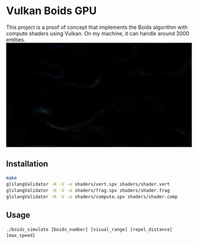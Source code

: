 # Vulkan Boids GPU

This project is a proof of concept that implements the Boids algorithm with compute shaders using Vulkan.
On my machine, it can handle around 3000 entities.
![Screenshot](/screenshots/10000.png)


## Installation


```bash
make
glslangValidator -H -V -o shaders/vert.spv shaders/shader.vert
glslangValidator -H -V -o shaders/frag.spv shaders/shader.frag
glslangValidator -H -V -o shaders/compute.spv shaders/shader.comp
```

## Usage

```
./boids_simulate [boids_number] [visual_range] [repel_distance] [max_speed]
```
